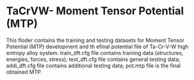 # TaCrVW- Moment Tensor Potential (MTP)
This floder contains the training and testing datasets for Moment Tensor Potential (MTP) development and th efinal potential file of Ta-Cr-V-W high entropy alloy system. 
train_dft.cfg file contains training data (structures, energies, forces, stress);
test_dft.cfg file contains general testing data;
addi_dft.cfg file contains additional testing data;
pot.mtp file is the final obtained MTP.
